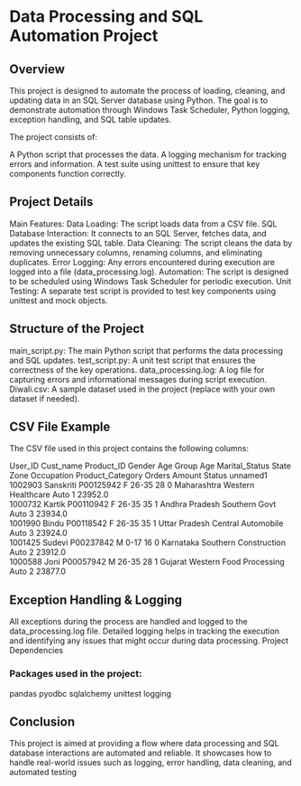 

# Data Processing and SQL Automation Project


## Overview
This project is designed to automate the process of loading, cleaning, and updating data in an SQL Server database using Python. The goal is to demonstrate automation through Windows Task Scheduler, Python logging, exception handling, and SQL table updates.

The project consists of:

A Python script that processes the data.
A logging mechanism for tracking errors and information.
A test suite using unittest to ensure that key components function correctly.

## Project Details

Main Features:
Data Loading: The script loads data from a CSV file.
SQL Database Interaction: It connects to an SQL Server, fetches data, and updates the existing SQL table.
Data Cleaning: The script cleans the data by removing unnecessary columns, renaming columns, and eliminating duplicates.
Error Logging: Any errors encountered during execution are logged into a file (data_processing.log).
Automation: The script is designed to be scheduled using Windows Task Scheduler for periodic execution.
Unit Testing: A separate test script is provided to test key components using unittest and mock objects.


## Structure of the Project
main_script.py: The main Python script that performs the data processing and SQL updates.
test_script.py: A unit test script that ensures the correctness of the key operations.
data_processing.log: A log file for capturing errors and informational messages during script execution.
Diwali.csv: A sample dataset used in the project (replace with your own dataset if needed).


## CSV File Example
The CSV file used in this project contains the following columns:

User_ID	Cust_name	Product_ID	Gender	Age Group	Age	Marital_Status	State	Zone	Occupation	Product_Category	Orders	Amount	Status	unnamed1
1002903	Sanskriti	P00125942	F	26-35	28	0	Maharashtra	Western	Healthcare	Auto	1	23952.0		
1000732	Kartik	P00110942	F	26-35	35	1	Andhra Pradesh	Southern	Govt	Auto	3	23934.0		
1001990	Bindu	P00118542	F	26-35	35	1	Uttar Pradesh	Central	Automobile	Auto	3	23924.0		
1001425	Sudevi	P00237842	M	0-17	16	0	Karnataka	Southern	Construction	Auto	2	23912.0		
1000588	Joni	P00057942	M	26-35	28	1	Gujarat	Western	Food Processing	Auto	2	23877.0	

## Exception Handling & Logging

All exceptions during the process are handled and logged to the data_processing.log file.
Detailed logging helps in tracking the execution and identifying any issues that might occur during data processing.
Project Dependencies

### Packages used in the project:

pandas
pyodbc
sqlalchemy
unittest
logging


## Conclusion
This project is aimed at providing a flow where data processing and SQL database interactions are automated and reliable. It showcases how to handle real-world issues such as logging, error handling, data cleaning, and automated testing
